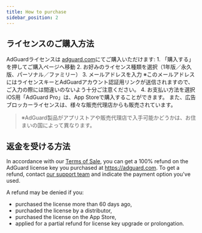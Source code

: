 ```yaml
---
title: How to purchase
sidebar_position: 2
---
```


## ライセンスのご購入方法

AdGuardライセンスは [adguard.com](https://adguard.com/license.html)にてご購入いただけます: 1. 「購入する」を押してご購入ページへ移動 2. お好みのライセンス種類を選択（1年版／永久版、パーソナル／ファミリー） 3. メールアドレスを入力 ※このメールアドレスにはライセンスキーとAdGuardアカウント認証用リンクが送信されますので、ご入力の際には間違いのないよう十分ご注意ください。 4. お支払い方法を選択 iOS用「AdGuard Pro」は、App Storeで購入することができます。 また、広告ブロッカーライセンスは、様々な販売代理店からも販売されています。

> ※AdGuard製品がアプリストアや販売代理店で入手可能かどうかは、お住まいの国によって異なります。

## 返金を受ける方法

In accordance with our [Terms of Sale](https://adguard.com/terms-of-sale.html), you can get a 100% refund on the AdGuard license key you purchased at https://adguard.com. To get a refund, contact [our support team](/support/contact) and indicate the payment option you've used.

A refund may be denied if you:
* purchased the license more than 60 days ago,
* purchaded the license by a distributor,
* purchased the license on the App Store,
* applied for a partial refund for license key upgrade or prolongation. 
